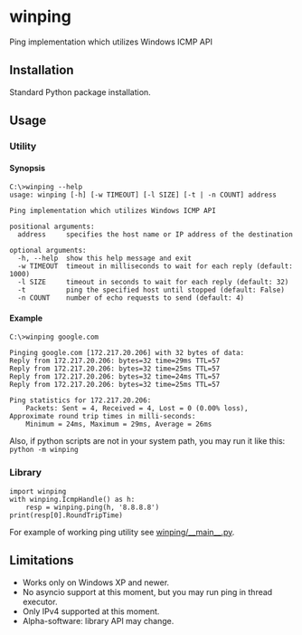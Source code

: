 winping
=======

Ping implementation which utilizes Windows ICMP API

## Installation

Standard Python package installation.

## Usage

### Utility

#### Synopsis

```
C:\>winping --help
usage: winping [-h] [-w TIMEOUT] [-l SIZE] [-t | -n COUNT] address

Ping implementation which utilizes Windows ICMP API

positional arguments:
  address     specifies the host name or IP address of the destination

optional arguments:
  -h, --help  show this help message and exit
  -w TIMEOUT  timeout in milliseconds to wait for each reply (default: 1000)
  -l SIZE     timeout in seconds to wait for each reply (default: 32)
  -t          ping the specified host until stopped (default: False)
  -n COUNT    number of echo requests to send (default: 4)

```

#### Example

```
C:\>winping google.com

Pinging google.com [172.217.20.206] with 32 bytes of data:
Reply from 172.217.20.206: bytes=32 time=29ms TTL=57
Reply from 172.217.20.206: bytes=32 time=25ms TTL=57
Reply from 172.217.20.206: bytes=32 time=24ms TTL=57
Reply from 172.217.20.206: bytes=32 time=25ms TTL=57

Ping statistics for 172.217.20.206:
    Packets: Sent = 4, Received = 4, Lost = 0 (0.00% loss),
Approximate round trip times in milli-seconds:
    Minimum = 24ms, Maximum = 29ms, Average = 26ms

```

Also, if python scripts are not in your system path, you may run it like this: `python -m winping`

### Library

```python3
import winping
with winping.IcmpHandle() as h:
    resp = winping.ping(h, '8.8.8.8')
print(resp[0].RoundTripTime)
```

For example of working ping utility see [winping/\_\_main\_\_.py](winping/__main__.py).

## Limitations

* Works only on Windows XP and newer.
* No asyncio support at this moment, but you may run ping in thread executor.
* Only IPv4 supported at this moment.
* Alpha-software: library API may change.
